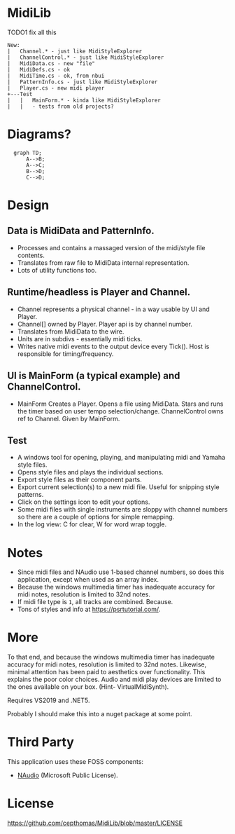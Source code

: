 # MidiLib

TODO1 fix all this

```
New:
|   Channel.* - just like MidiStyleExplorer
|   ChannelControl.* - just like MidiStyleExplorer
|   MidiData.cs - new "file"
|   MidiDefs.cs - ok
|   MidiTime.cs - ok, from nbui
|   PatternInfo.cs - just like MidiStyleExplorer
|   Player.cs - new midi player
+---Test
|   |   MainForm.* - kinda like MidiStyleExplorer
|   |   - tests from old projects?
```

# Diagrams?

```mermaid
  graph TD;
      A-->B;
      A-->C;
      B-->D;
      C-->D;
```

# Design
## Data is MidiData and PatternInfo.
- Processes and contains a massaged version of the midi/style file contents.
- Translates from raw file to MidiData internal representation.
- Lots of utility functions too.


## Runtime/headless is Player and Channel.
- Channel represents a physical channel - in a way usable by UI and Player.
- Channel[] owned by Player. Player api is by channel number.
- Translates from MidiData to the wire.
- Units are in subdivs - essentially midi ticks.
- Writes native midi events to the output device every Tick(). Host is responsible for timing/frequency.

## UI is MainForm (a typical example) and ChannelControl.
- MainForm Creates a Player. Opens a file using MidiData. Stars and runs the timer based on user tempo selection/change.
ChannelControl owns ref to Channel. Given by MainForm.

## Test
- A windows tool for opening, playing, and manipulating midi and Yamaha style files.
- Opens style files and plays the individual sections.
- Export style files as their component parts.
- Export current selection(s) to a new midi file. Useful for snipping style patterns.
- Click on the settings icon to edit your options.
- Some midi files with single instruments are sloppy with channel numbers so there are a couple of options for simple remapping.
- In the log view: C for clear, W for word wrap toggle.

# Notes
- Since midi files and NAudio use 1-based channel numbers, so does this application, except when used as an array index.
- Because the windows multimedia timer has inadequate accuracy for midi notes, resolution is limited to 32nd notes.
- If midi file type is `1`, all tracks are combined. Because.
- Tons of styles and info at https://psrtutorial.com/.

# More

To that end, and because the windows multimedia timer has inadequate accuracy for midi notes, resolution is 
limited to 32nd notes.
Likewise, minimal attention has been paid to aesthetics over functionality. This explains the poor color choices.
Audio and midi play devices are limited to the ones available on your box. (Hint- VirtualMidiSynth).

Requires VS2019 and .NET5.

Probably I should make this into a nuget package at some point.


# Third Party

This application uses these FOSS components:
- [NAudio](https://github.com/naudio/NAudio) (Microsoft Public License).


# License

https://github.com/cepthomas/MidiLib/blob/master/LICENSE
